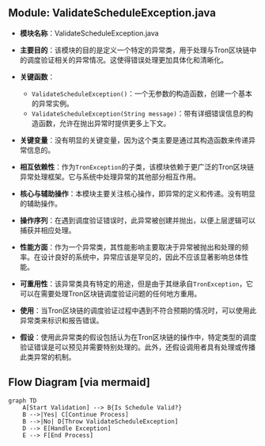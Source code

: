## Module: ValidateScheduleException.java
- **模块名称**：ValidateScheduleException.java

- **主要目的**：该模块的目的是定义一个特定的异常类，用于处理与Tron区块链中的调度验证相关的异常情况。这使得错误处理更加具体化和清晰化。

- **关键函数**：
  - `ValidateScheduleException()`：一个无参数的构造函数，创建一个基本的异常实例。
  - `ValidateScheduleException(String message)`：带有详细错误信息的构造函数，允许在抛出异常时提供更多上下文。

- **关键变量**：没有明显的关键变量，因为这个类主要是通过其构造函数来传递异常信息的。

- **相互依赖性**：作为`TronException`的子类，该模块依赖于更广泛的Tron区块链异常处理框架。它与系统中处理异常的其他部分相互作用。

- **核心与辅助操作**：本模块主要关注核心操作，即异常的定义和传递。没有明显的辅助操作。

- **操作序列**：在遇到调度验证错误时，此异常被创建并抛出，以便上层逻辑可以捕获并相应处理。

- **性能方面**：作为一个异常类，其性能影响主要取决于异常被抛出和处理的频率。在设计良好的系统中，异常应该是罕见的，因此不应该显著影响总体性能。

- **可重用性**：该异常类具有特定的用途，但是由于其继承自`TronException`，它可以在需要处理Tron区块链调度验证问题的任何地方重用。

- **使用**：当Tron区块链的调度验证过程中遇到不符合预期的情况时，可以使用此异常类来标识和报告错误。

- **假设**：使用此异常类的假设包括认为在Tron区块链的操作中，特定类型的调度验证错误是可以预见并需要特别处理的。此外，还假设调用者具有处理或传播此类异常的机制。
## Flow Diagram [via mermaid]
```mermaid
graph TD
    A[Start Validation] --> B{Is Schedule Valid?}
    B -->|Yes| C[Continue Process]
    B -->|No| D[Throw ValidateScheduleException]
    D --> E[Handle Exception]
    E --> F[End Process]
```
